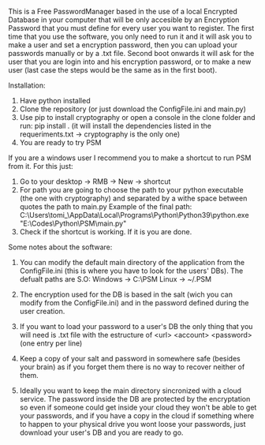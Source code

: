 This is a Free PasswordManager based in the use of a local Encrypted Database in your computer that will be only accesible by an Encryption Password that you must define for every user you want to register.
The first time that you use the software, you only need to run it and it will ask you to make a user and set a encryption password, then you can upload your passwords manually or by a .txt file. Second boot onwards it will ask for the user that you are login into and his encryption password, or to make a new user (last case the steps would be the same as in the first boot).

Installation:
1. Have python installed
2. Clone the repository (or just download the ConfigFile.ini and main.py)
3. Use pip to install cryptography or open a console in the clone folder and run: pip install . (it will install the dependencies listed in the requeriments.txt -> cryptography is the only one)
4. You are ready to try PSM 


If you are a windows user I recommend you to make a shortcut to run PSM from it. For this just:
1. Go to your desktop -> RMB -> New -> shortcut
2. For path you are going to choose the path to your python executable (the one with cryptography) and separated by a withe space between quotes the path to main.py
    Example of the final path: C:\Users\tomi_\AppData\Local\Programs\Python\Python39\python.exe "E:\Codes\Python\PSM\main.py"
3. Check if the shortcut is working. If it is you are done.


Some notes about the software:
1. You can modify the default main directory of the application from the ConfigFile.ini (this is where you have to look for the users' DBs). The defualt paths are S.O:
    Windows -> C:\PSM
    Linux -> ~/.PSM

2. The encryption used for the DB is based in the salt (wich you can modify from the ConfigFile.ini) and in the password defined during the user creation.

3. If you want to load your password to a user's DB the only thing that you will need is .txt file with the estructure of \<url> \<account> \<password> (one entry per line)

4. Keep a copy of your salt and password in somewhere safe (besides your brain) as if you forget them there is no way to recover neither of them.

5. Ideally you want to keep the main directory sincronized with a cloud service. The password inside the DB are protected by the encryptation so even if someone could get inside your cloud they won't be able to get your passwords, and if you have a copy in the cloud if something where to happen to your physical drive you wont loose your passwords, just download your user's DB and you are ready to go.

